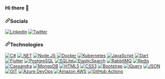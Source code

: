 ### Hi there 👋
<h3 dir="auto"><a id="user-content-socials" class="anchor" aria-hidden="true" tabindex="-1" href="#socials"><svg class="octicon octicon-link" viewBox="0 0 16 16" version="1.1" width="16" height="16" aria-hidden="true"><path d="m7.775 3.275 1.25-1.25a3.5 3.5 0 1 1 4.95 4.95l-2.5 2.5a3.5 3.5 0 0 1-4.95 0 .751.751 0 0 1 .018-1.042.751.751 0 0 1 1.042-.018 1.998 1.998 0 0 0 2.83 0l2.5-2.5a2.002 2.002 0 0 0-2.83-2.83l-1.25 1.25a.751.751 0 0 1-1.042-.018.751.751 0 0 1-.018-1.042Zm-4.69 9.64a1.998 1.998 0 0 0 2.83 0l1.25-1.25a.751.751 0 0 1 1.042.018.751.751 0 0 1 .018 1.042l-1.25 1.25a3.5 3.5 0 1 1-4.95-4.95l2.5-2.5a3.5 3.5 0 0 1 4.95 0 .751.751 0 0 1-.018 1.042.751.751 0 0 1-1.042.018 1.998 1.998 0 0 0-2.83 0l-2.5 2.5a1.998 1.998 0 0 0 0 2.83Z"></path></svg></a>Socials</h3>

<p dir="auto"><a href="https://linkedin.com/in/ertannari" rel="nofollow"><img src="https://camo.githubusercontent.com/a80d00f23720d0bc9f55481cfcd77ab79e141606829cf16ec43f8cacc7741e46/68747470733a2f2f696d672e736869656c64732e696f2f62616467652f4c696e6b6564496e2d3030373742353f7374796c653d666f722d7468652d6261646765266c6f676f3d6c696e6b6564696e266c6f676f436f6c6f723d7768697465" alt="Linkedin" data-canonical-src="https://img.shields.io/badge/LinkedIn-0077B5?style=for-the-badge&amp;logo=linkedin&amp;logoColor=white" style="max-width: 100%;"></a> <a href="https://twitter.com/ertannari" rel="nofollow"><img src="https://camo.githubusercontent.com/5d03c86f6a75f7cbe80d135d9162fbf6dc46a31253cf30a8e9bb8279b4d574d3/68747470733a2f2f696d672e736869656c64732e696f2f62616467652f547769747465722d3144413146323f7374796c653d666f722d7468652d6261646765266c6f676f3d74776974746572266c6f676f436f6c6f723d7768697465" alt="Twitter" data-canonical-src="https://img.shields.io/badge/Twitter-1DA1F2?style=for-the-badge&amp;logo=twitter&amp;logoColor=white" style="max-width: 100%;"></a></p>

<h3 dir="auto"><a id="user-content-technologies" class="anchor" aria-hidden="true" tabindex="-1" href="#technologies"><svg class="octicon octicon-link" viewBox="0 0 16 16" version="1.1" width="16" height="16" aria-hidden="true"><path d="m7.775 3.275 1.25-1.25a3.5 3.5 0 1 1 4.95 4.95l-2.5 2.5a3.5 3.5 0 0 1-4.95 0 .751.751 0 0 1 .018-1.042.751.751 0 0 1 1.042-.018 1.998 1.998 0 0 0 2.83 0l2.5-2.5a2.002 2.002 0 0 0-2.83-2.83l-1.25 1.25a.751.751 0 0 1-1.042-.018.751.751 0 0 1-.018-1.042Zm-4.69 9.64a1.998 1.998 0 0 0 2.83 0l1.25-1.25a.751.751 0 0 1 1.042.018.751.751 0 0 1 .018 1.042l-1.25 1.25a3.5 3.5 0 1 1-4.95-4.95l2.5-2.5a3.5 3.5 0 0 1 4.95 0 .751.751 0 0 1-.018 1.042.751.751 0 0 1-1.042.018 1.998 1.998 0 0 0-2.83 0l-2.5 2.5a1.998 1.998 0 0 0 0 2.83Z"></path></svg></a>Technologies</h3>

<p dir="auto"><a target="_blank" rel="noopener noreferrer nofollow" href="https://camo.githubusercontent.com/dd433625a6e00049c26f08143705ff9e32d5da44f503f1be133664b11e37e34b/68747470733a2f2f696d672e736869656c64732e696f2f62616467652f432532332d3233393132303f7374796c653d666f722d7468652d6261646765266c6f676f3d632d7368617270266c6f676f436f6c6f723d7768697465"><img src="https://camo.githubusercontent.com/dd433625a6e00049c26f08143705ff9e32d5da44f503f1be133664b11e37e34b/68747470733a2f2f696d672e736869656c64732e696f2f62616467652f432532332d3233393132303f7374796c653d666f722d7468652d6261646765266c6f676f3d632d7368617270266c6f676f436f6c6f723d7768697465" alt="C#" data-canonical-src="https://img.shields.io/badge/C%23-239120?style=for-the-badge&amp;logo=c-sharp&amp;logoColor=white" style="max-width: 100%;"></a> <a target="_blank" rel="noopener noreferrer nofollow" href="https://camo.githubusercontent.com/f36a579a7440dd2cd03da4903249f86d0d44cb7020fd902512bccd139784b363/68747470733a2f2f696d672e736869656c64732e696f2f62616467652f2e4e45542d3543324439313f7374796c653d666f722d7468652d6261646765266c6f676f3d2e6e6574266c6f676f436f6c6f723d7768697465"><img src="https://camo.githubusercontent.com/f36a579a7440dd2cd03da4903249f86d0d44cb7020fd902512bccd139784b363/68747470733a2f2f696d672e736869656c64732e696f2f62616467652f2e4e45542d3543324439313f7374796c653d666f722d7468652d6261646765266c6f676f3d2e6e6574266c6f676f436f6c6f723d7768697465" alt=".NET" data-canonical-src="https://img.shields.io/badge/.NET-5C2D91?style=for-the-badge&amp;logo=.net&amp;logoColor=white" style="max-width: 100%;"></a> <a target="_blank" rel="noopener noreferrer nofollow" href="https://camo.githubusercontent.com/dfc69d704694f22168bea3d84584663777fa5301dcad5bbcb5459b336da8d554/68747470733a2f2f696d672e736869656c64732e696f2f62616467652f4e6f64652e6a732d3433383533443f7374796c653d666f722d7468652d6261646765266c6f676f3d6e6f64652e6a73266c6f676f436f6c6f723d7768697465"><img src="https://camo.githubusercontent.com/dfc69d704694f22168bea3d84584663777fa5301dcad5bbcb5459b336da8d554/68747470733a2f2f696d672e736869656c64732e696f2f62616467652f4e6f64652e6a732d3433383533443f7374796c653d666f722d7468652d6261646765266c6f676f3d6e6f64652e6a73266c6f676f436f6c6f723d7768697465" alt="Node.JS" data-canonical-src="https://img.shields.io/badge/Node.js-43853D?style=for-the-badge&amp;logo=node.js&amp;logoColor=white" style="max-width: 100%;"></a> <a target="_blank" rel="noopener noreferrer nofollow" href="https://camo.githubusercontent.com/6b7f701cf0bea42833751b754688f1a27b6090fdf90bf2b226addff01be817f0/68747470733a2f2f696d672e736869656c64732e696f2f62616467652f646f636b65722d2532333064623765642e7376673f7374796c653d666f722d7468652d6261646765266c6f676f3d646f636b6572266c6f676f436f6c6f723d7768697465"><img src="https://camo.githubusercontent.com/6b7f701cf0bea42833751b754688f1a27b6090fdf90bf2b226addff01be817f0/68747470733a2f2f696d672e736869656c64732e696f2f62616467652f646f636b65722d2532333064623765642e7376673f7374796c653d666f722d7468652d6261646765266c6f676f3d646f636b6572266c6f676f436f6c6f723d7768697465" alt="Docker" data-canonical-src="https://img.shields.io/badge/docker-%230db7ed.svg?style=for-the-badge&amp;logo=docker&amp;logoColor=white" style="max-width: 100%;"></a> <a target="_blank" rel="noopener noreferrer nofollow" href="https://camo.githubusercontent.com/922a5d8888929fc17acaaf995fe42f50788f30a5b58f45b03c6bafc9e4b5791f/68747470733a2f2f696d672e736869656c64732e696f2f62616467652f6b756265726e657465732d2532333332366365352e7376673f7374796c653d666f722d7468652d6261646765266c6f676f3d6b756265726e65746573266c6f676f436f6c6f723d7768697465"><img src="https://camo.githubusercontent.com/922a5d8888929fc17acaaf995fe42f50788f30a5b58f45b03c6bafc9e4b5791f/68747470733a2f2f696d672e736869656c64732e696f2f62616467652f6b756265726e657465732d2532333332366365352e7376673f7374796c653d666f722d7468652d6261646765266c6f676f3d6b756265726e65746573266c6f676f436f6c6f723d7768697465" alt="Kubernetes" data-canonical-src="https://img.shields.io/badge/kubernetes-%23326ce5.svg?style=for-the-badge&amp;logo=kubernetes&amp;logoColor=white" style="max-width: 100%;"></a> <a target="_blank" rel="noopener noreferrer nofollow" href="https://camo.githubusercontent.com/9d07c04bdd98c662d5df9d4e1cc1de8446ffeaebca330feb161f1fb8e1188204/68747470733a2f2f696d672e736869656c64732e696f2f62616467652f4a6176615363726970742d4637444631453f7374796c653d666f722d7468652d6261646765266c6f676f3d6a617661736372697074266c6f676f436f6c6f723d626c61636b"><img src="https://camo.githubusercontent.com/9d07c04bdd98c662d5df9d4e1cc1de8446ffeaebca330feb161f1fb8e1188204/68747470733a2f2f696d672e736869656c64732e696f2f62616467652f4a6176615363726970742d4637444631453f7374796c653d666f722d7468652d6261646765266c6f676f3d6a617661736372697074266c6f676f436f6c6f723d626c61636b" alt="JavaScript" data-canonical-src="https://img.shields.io/badge/JavaScript-F7DF1E?style=for-the-badge&amp;logo=javascript&amp;logoColor=black" style="max-width: 100%;"></a> <a target="_blank" rel="noopener noreferrer nofollow" href="https://camo.githubusercontent.com/4cfe18471a1e04d323974c7ff4e71b9ea2308d32a660d7b5c9b7f895e9d8e05f/68747470733a2f2f696d672e736869656c64732e696f2f62616467652f446172742d3031373543323f7374796c653d666f722d7468652d6261646765266c6f676f3d64617274266c6f676f436f6c6f723d7768697465"><img src="https://camo.githubusercontent.com/4cfe18471a1e04d323974c7ff4e71b9ea2308d32a660d7b5c9b7f895e9d8e05f/68747470733a2f2f696d672e736869656c64732e696f2f62616467652f446172742d3031373543323f7374796c653d666f722d7468652d6261646765266c6f676f3d64617274266c6f676f436f6c6f723d7768697465" alt="Dart" data-canonical-src="https://img.shields.io/badge/Dart-0175C2?style=for-the-badge&amp;logo=dart&amp;logoColor=white" style="max-width: 100%;"></a> <a target="_blank" rel="noopener noreferrer nofollow" href="https://camo.githubusercontent.com/1994e9cf3b0ad01831975faafe9e8c7ead09cf24b8d5fb6ca45a5d38b4d33549/68747470733a2f2f696d672e736869656c64732e696f2f62616467652f466c75747465722d3032353639423f7374796c653d666f722d7468652d6261646765266c6f676f3d666c7574746572266c6f676f436f6c6f723d7768697465"><img src="https://camo.githubusercontent.com/1994e9cf3b0ad01831975faafe9e8c7ead09cf24b8d5fb6ca45a5d38b4d33549/68747470733a2f2f696d672e736869656c64732e696f2f62616467652f466c75747465722d3032353639423f7374796c653d666f722d7468652d6261646765266c6f676f3d666c7574746572266c6f676f436f6c6f723d7768697465" alt="Flutter" data-canonical-src="https://img.shields.io/badge/Flutter-02569B?style=for-the-badge&amp;logo=flutter&amp;logoColor=white" style="max-width: 100%;"></a> <a target="_blank" rel="noopener noreferrer nofollow" href="https://camo.githubusercontent.com/281c069a2703e948b536500b9fd808cb4fb2496b3b66741db4013a2c89e91986/68747470733a2f2f696d672e736869656c64732e696f2f62616467652f506f737467726553514c2d3331363139323f7374796c653d666f722d7468652d6261646765266c6f676f3d706f737467726573716c266c6f676f436f6c6f723d7768697465"><img src="https://camo.githubusercontent.com/281c069a2703e948b536500b9fd808cb4fb2496b3b66741db4013a2c89e91986/68747470733a2f2f696d672e736869656c64732e696f2f62616467652f506f737467726553514c2d3331363139323f7374796c653d666f722d7468652d6261646765266c6f676f3d706f737467726573716c266c6f676f436f6c6f723d7768697465" alt="PostgreSQL" data-canonical-src="https://img.shields.io/badge/PostgreSQL-316192?style=for-the-badge&amp;logo=postgresql&amp;logoColor=white" style="max-width: 100%;"></a> <a target="_blank" rel="noopener noreferrer nofollow" href="https://camo.githubusercontent.com/932123bf240349f3785c02228b113b06299079e8740f480c767e8335fd6d752a/68747470733a2f2f696d672e736869656c64732e696f2f62616467652f53514c6974652d3037343035453f7374796c653d666f722d7468652d6261646765266c6f676f3d73716c697465266c6f676f436f6c6f723d7768697465"><img src="https://camo.githubusercontent.com/932123bf240349f3785c02228b113b06299079e8740f480c767e8335fd6d752a/68747470733a2f2f696d672e736869656c64732e696f2f62616467652f53514c6974652d3037343035453f7374796c653d666f722d7468652d6261646765266c6f676f3d73716c697465266c6f676f436f6c6f723d7768697465" alt="SQLite" data-canonical-src="https://img.shields.io/badge/SQLite-07405E?style=for-the-badge&amp;logo=sqlite&amp;logoColor=white" style="max-width: 100%;"></a><a target="_blank" rel="noopener noreferrer nofollow" href="https://camo.githubusercontent.com/cd55e93390ab572e6e4ba5d5181735a99d53867346366e8c32fa9e253927ca8a/68747470733a2f2f696d672e736869656c64732e696f2f62616467652f656c61737469632532307365617263682d3030353537313f7374796c653d666f722d7468652d6261646765266c6f676f3d656c6173746963736561726368266c6f676f436f6c6f723d7768697465"><img src="https://camo.githubusercontent.com/cd55e93390ab572e6e4ba5d5181735a99d53867346366e8c32fa9e253927ca8a/68747470733a2f2f696d672e736869656c64732e696f2f62616467652f656c61737469632532307365617263682d3030353537313f7374796c653d666f722d7468652d6261646765266c6f676f3d656c6173746963736561726368266c6f676f436f6c6f723d7768697465" alt="ElasticSearch" data-canonical-src="https://img.shields.io/badge/elastic%20search-005571?style=for-the-badge&amp;logo=elasticsearch&amp;logoColor=white" style="max-width: 100%;"></a> <a target="_blank" rel="noopener noreferrer nofollow" href="https://camo.githubusercontent.com/01b67b573c3488ea335275e00613f065614b12b23d958a305c0d7602c6a501ed/68747470733a2f2f696d672e736869656c64732e696f2f62616467652f7261626269746d712d2532334646363630302e7376673f267374796c653d666f722d7468652d6261646765266c6f676f3d7261626269746d71266c6f676f436f6c6f723d7768697465"><img src="https://camo.githubusercontent.com/01b67b573c3488ea335275e00613f065614b12b23d958a305c0d7602c6a501ed/68747470733a2f2f696d672e736869656c64732e696f2f62616467652f7261626269746d712d2532334646363630302e7376673f267374796c653d666f722d7468652d6261646765266c6f676f3d7261626269746d71266c6f676f436f6c6f723d7768697465" alt="RabbitMQ" data-canonical-src="https://img.shields.io/badge/rabbitmq-%23FF6600.svg?&amp;style=for-the-badge&amp;logo=rabbitmq&amp;logoColor=white" style="max-width: 100%;"></a> <a target="_blank" rel="noopener noreferrer nofollow" href="https://camo.githubusercontent.com/16c5d674d150e47e77738a333e74716023295715c956aaf84615cef3f50675ed/68747470733a2f2f696d672e736869656c64732e696f2f62616467652f72656469732d2532334444303033312e7376673f267374796c653d666f722d7468652d6261646765266c6f676f3d7265646973266c6f676f436f6c6f723d7768697465"><img src="https://camo.githubusercontent.com/16c5d674d150e47e77738a333e74716023295715c956aaf84615cef3f50675ed/68747470733a2f2f696d672e736869656c64732e696f2f62616467652f72656469732d2532334444303033312e7376673f267374796c653d666f722d7468652d6261646765266c6f676f3d7265646973266c6f676f436f6c6f723d7768697465" alt="Redis" data-canonical-src="https://img.shields.io/badge/redis-%23DD0031.svg?&amp;style=for-the-badge&amp;logo=redis&amp;logoColor=white" style="max-width: 100%;"></a> <a target="_blank" rel="noopener noreferrer nofollow" href="https://camo.githubusercontent.com/3c60a60e41650b80d3f40b5eef480d468b4999f59e0e6670431be246069c26d2/68747470733a2f2f696d672e736869656c64732e696f2f62616467652f43617373616e6472612d3132383742313f7374796c653d666f722d7468652d6261646765266c6f676f3d61706163686525323063617373616e647261266c6f676f436f6c6f723d7768697465"><img src="https://camo.githubusercontent.com/3c60a60e41650b80d3f40b5eef480d468b4999f59e0e6670431be246069c26d2/68747470733a2f2f696d672e736869656c64732e696f2f62616467652f43617373616e6472612d3132383742313f7374796c653d666f722d7468652d6261646765266c6f676f3d61706163686525323063617373616e647261266c6f676f436f6c6f723d7768697465" alt="Cassandra" data-canonical-src="https://img.shields.io/badge/Cassandra-1287B1?style=for-the-badge&amp;logo=apache%20cassandra&amp;logoColor=white" style="max-width: 100%;"></a> <a target="_blank" rel="noopener noreferrer nofollow" href="https://camo.githubusercontent.com/72e92f69f36703548704a9eeda2a9889c2756b5e08f01a9aec6e658c148d014e/68747470733a2f2f696d672e736869656c64732e696f2f62616467652f4d6f6e676f44422d3445413934423f7374796c653d666f722d7468652d6261646765266c6f676f3d6d6f6e676f6462266c6f676f436f6c6f723d7768697465"><img src="https://camo.githubusercontent.com/72e92f69f36703548704a9eeda2a9889c2756b5e08f01a9aec6e658c148d014e/68747470733a2f2f696d672e736869656c64732e696f2f62616467652f4d6f6e676f44422d3445413934423f7374796c653d666f722d7468652d6261646765266c6f676f3d6d6f6e676f6462266c6f676f436f6c6f723d7768697465" alt="MongoDB" data-canonical-src="https://img.shields.io/badge/MongoDB-4EA94B?style=for-the-badge&amp;logo=mongodb&amp;logoColor=white" style="max-width: 100%;"></a> <a target="_blank" rel="noopener noreferrer nofollow" href="https://camo.githubusercontent.com/d63d473e728e20a286d22bb2226a7bf45a2b9ac6c72c59c0e61e9730bfe4168c/68747470733a2f2f696d672e736869656c64732e696f2f62616467652f48544d4c352d4533344632363f7374796c653d666f722d7468652d6261646765266c6f676f3d68746d6c35266c6f676f436f6c6f723d7768697465"><img src="https://camo.githubusercontent.com/d63d473e728e20a286d22bb2226a7bf45a2b9ac6c72c59c0e61e9730bfe4168c/68747470733a2f2f696d672e736869656c64732e696f2f62616467652f48544d4c352d4533344632363f7374796c653d666f722d7468652d6261646765266c6f676f3d68746d6c35266c6f676f436f6c6f723d7768697465" alt="HTML5" data-canonical-src="https://img.shields.io/badge/HTML5-E34F26?style=for-the-badge&amp;logo=html5&amp;logoColor=white" style="max-width: 100%;"></a> <a target="_blank" rel="noopener noreferrer nofollow" href="https://camo.githubusercontent.com/3a0f693cfa032ea4404e8e02d485599bd0d192282b921026e89d271aaa3d7565/68747470733a2f2f696d672e736869656c64732e696f2f62616467652f435353332d3135373242363f7374796c653d666f722d7468652d6261646765266c6f676f3d63737333266c6f676f436f6c6f723d7768697465"><img src="https://camo.githubusercontent.com/3a0f693cfa032ea4404e8e02d485599bd0d192282b921026e89d271aaa3d7565/68747470733a2f2f696d672e736869656c64732e696f2f62616467652f435353332d3135373242363f7374796c653d666f722d7468652d6261646765266c6f676f3d63737333266c6f676f436f6c6f723d7768697465" alt="CSS3" data-canonical-src="https://img.shields.io/badge/CSS3-1572B6?style=for-the-badge&amp;logo=css3&amp;logoColor=white" style="max-width: 100%;"></a> <a target="_blank" rel="noopener noreferrer nofollow" href="https://camo.githubusercontent.com/b13ed67c809178963ce9d538175b02649800772be1ce0cb02da5879e5614e236/68747470733a2f2f696d672e736869656c64732e696f2f62616467652f426f6f7473747261702d3536334437433f7374796c653d666f722d7468652d6261646765266c6f676f3d626f6f747374726170266c6f676f436f6c6f723d7768697465"><img src="https://camo.githubusercontent.com/b13ed67c809178963ce9d538175b02649800772be1ce0cb02da5879e5614e236/68747470733a2f2f696d672e736869656c64732e696f2f62616467652f426f6f7473747261702d3536334437433f7374796c653d666f722d7468652d6261646765266c6f676f3d626f6f747374726170266c6f676f436f6c6f723d7768697465" alt="Bootstrap" data-canonical-src="https://img.shields.io/badge/Bootstrap-563D7C?style=for-the-badge&amp;logo=bootstrap&amp;logoColor=white" style="max-width: 100%;"></a> <a target="_blank" rel="noopener noreferrer nofollow" href="https://camo.githubusercontent.com/15b7da9c5e50455ef7c50a5d642afad7ab8d752e575010116727c3865beb026d/68747470733a2f2f696d672e736869656c64732e696f2f62616467652f6a51756572792d3037363941443f7374796c653d666f722d7468652d6261646765266c6f676f3d6a7175657279266c6f676f436f6c6f723d7768697465"><img src="https://camo.githubusercontent.com/15b7da9c5e50455ef7c50a5d642afad7ab8d752e575010116727c3865beb026d/68747470733a2f2f696d672e736869656c64732e696f2f62616467652f6a51756572792d3037363941443f7374796c653d666f722d7468652d6261646765266c6f676f3d6a7175657279266c6f676f436f6c6f723d7768697465" alt="jQuery" data-canonical-src="https://img.shields.io/badge/jQuery-0769AD?style=for-the-badge&amp;logo=jquery&amp;logoColor=white" style="max-width: 100%;"></a> <a target="_blank" rel="noopener noreferrer nofollow" href="https://camo.githubusercontent.com/5fff6029f4154d67d92000c1809bdf4d2df21aba75e7f93293680155e561baa4/68747470733a2f2f696d672e736869656c64732e696f2f62616467652f6a736f6e253230776562253230746f6b656e732d3332333333303f7374796c653d666f722d7468652d6261646765266c6f676f3d6a736f6e2d7765622d746f6b656e73266c6f676f436f6c6f723d70696e6b"><img src="https://camo.githubusercontent.com/5fff6029f4154d67d92000c1809bdf4d2df21aba75e7f93293680155e561baa4/68747470733a2f2f696d672e736869656c64732e696f2f62616467652f6a736f6e253230776562253230746f6b656e732d3332333333303f7374796c653d666f722d7468652d6261646765266c6f676f3d6a736f6e2d7765622d746f6b656e73266c6f676f436f6c6f723d70696e6b" alt="JSON" data-canonical-src="https://img.shields.io/badge/json%20web%20tokens-323330?style=for-the-badge&amp;logo=json-web-tokens&amp;logoColor=pink" style="max-width: 100%;"></a> <a target="_blank" rel="noopener noreferrer nofollow" href="https://camo.githubusercontent.com/06c6858186510906c21d8c951168d55d976d7dfb9176ed6125c55b8a7de0baae/68747470733a2f2f696d672e736869656c64732e696f2f62616467652f4749542d4534344333303f7374796c653d666f722d7468652d6261646765266c6f676f3d676974266c6f676f436f6c6f723d7768697465"><img src="https://camo.githubusercontent.com/06c6858186510906c21d8c951168d55d976d7dfb9176ed6125c55b8a7de0baae/68747470733a2f2f696d672e736869656c64732e696f2f62616467652f4749542d4534344333303f7374796c653d666f722d7468652d6261646765266c6f676f3d676974266c6f676f436f6c6f723d7768697465" alt="GIT" data-canonical-src="https://img.shields.io/badge/GIT-E44C30?style=for-the-badge&amp;logo=git&amp;logoColor=white" style="max-width: 100%;"></a> <a target="_blank" rel="noopener noreferrer nofollow" href="https://camo.githubusercontent.com/4d998de65effde43f6a487ad955a2b52fc5f0737d99dba38e2525631ce0be9cb/68747470733a2f2f696d672e736869656c64732e696f2f62616467652f417a7572655f4465764f70732d3030373844373f7374796c653d666f722d7468652d6261646765266c6f676f3d617a7572652d6465766f7073266c6f676f436f6c6f723d7768697465"><img src="https://camo.githubusercontent.com/4d998de65effde43f6a487ad955a2b52fc5f0737d99dba38e2525631ce0be9cb/68747470733a2f2f696d672e736869656c64732e696f2f62616467652f417a7572655f4465764f70732d3030373844373f7374796c653d666f722d7468652d6261646765266c6f676f3d617a7572652d6465766f7073266c6f676f436f6c6f723d7768697465" alt="Azure DevOps" data-canonical-src="https://img.shields.io/badge/Azure_DevOps-0078D7?style=for-the-badge&amp;logo=azure-devops&amp;logoColor=white" style="max-width: 100%;"></a> <a target="_blank" rel="noopener noreferrer nofollow" href="https://camo.githubusercontent.com/3cc8eb3e3705250f3d4e19adcb36c55563d37cb19e8fc0792a0fc07a4e6e2e91/68747470733a2f2f696d672e736869656c64732e696f2f62616467652f416d617a6f6e5f4157532d4646393930303f7374796c653d666f722d7468652d6261646765266c6f676f3d616d617a6f6e617773266c6f676f436f6c6f723d7768697465"><img src="https://camo.githubusercontent.com/3cc8eb3e3705250f3d4e19adcb36c55563d37cb19e8fc0792a0fc07a4e6e2e91/68747470733a2f2f696d672e736869656c64732e696f2f62616467652f416d617a6f6e5f4157532d4646393930303f7374796c653d666f722d7468652d6261646765266c6f676f3d616d617a6f6e617773266c6f676f436f6c6f723d7768697465" alt="Amazon AWS" data-canonical-src="https://img.shields.io/badge/Amazon_AWS-FF9900?style=for-the-badge&amp;logo=amazonaws&amp;logoColor=white" style="max-width: 100%;"></a> <a target="_blank" rel="noopener noreferrer nofollow" href="https://camo.githubusercontent.com/10fbc037dc192b6e84b8bcd8b9eb1762841606a8e5476cbf1fe4d5fcb17fed48/68747470733a2f2f696d672e736869656c64732e696f2f62616467652f4769744875625f416374696f6e732d3230383846463f7374796c653d666f722d7468652d6261646765266c6f676f3d6769746875622d616374696f6e73266c6f676f436f6c6f723d7768697465"><img src="https://camo.githubusercontent.com/10fbc037dc192b6e84b8bcd8b9eb1762841606a8e5476cbf1fe4d5fcb17fed48/68747470733a2f2f696d672e736869656c64732e696f2f62616467652f4769744875625f416374696f6e732d3230383846463f7374796c653d666f722d7468652d6261646765266c6f676f3d6769746875622d616374696f6e73266c6f676f436f6c6f723d7768697465" alt="GitHub Actions" data-canonical-src="https://img.shields.io/badge/GitHub_Actions-2088FF?style=for-the-badge&amp;logo=github-actions&amp;logoColor=white" style="max-width: 100%;"></a></p>
<!--
**ertannari/ertannari** is a ✨ _special_ ✨ repository because its `README.md` (this file) appears on your GitHub profile.

Here are some ideas to get you started:

- 🔭 I’m currently working on ...
- 🌱 I’m currently learning ...
- 👯 I’m looking to collaborate on ...
- 🤔 I’m looking for help with ...
- 💬 Ask me about ...
- 📫 How to reach me: ...
- 😄 Pronouns: ...
- ⚡ Fun fact: ...
-->
